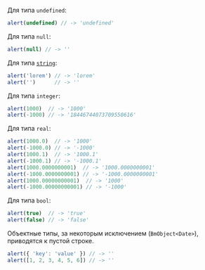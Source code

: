 Для типа `undefined`:
```js
alert(undefined) // -> 'undefined'
```

Для типа `null`:
```js
alert(null) // -> ''
```

Для типа [`string`](string.md):
```js
alert('lorem') // -> 'lorem'
alert('')      // -> ''
```

Для типа `integer`:
```js
alert(1000)  // -> '1000'
alert(-1000) // -> '18446744073709550616'
```

Для типа `real`:
```js
alert(1000.0)  // -> '1000'
alert(-1000.0) // -> '-1000'
alert(1000.1)  // -> '1000.1'
alert(-1000.1) // -> '-1000.1'
alert(1000.0000000001)  // -> '1000.0000000001'
alert(-1000.0000000001) // -> '-1000.0000000001'
alert(1000.00000000001)  // -> '1000'
alert(-1000.00000000001) // -> '-1000'
```

Для типа `bool`:
```js
alert(true)  // -> 'true'
alert(false) // -> 'false'
```

Объектные типы, за некоторым исключением (`BmObject<Date>`), приводятся к пустой строке.
```js
alert({ 'key': 'value' }) // -> ''
alert([1, 2, 3, 4, 5, 6]) // -> ''
```